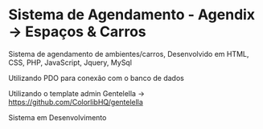 # Sistema de Agendamento - Agendix ->  Espaços & Carros
Sistema de agendamento de ambientes/carros, Desenvolvido em HTML, CSS, PHP, JavaScript, Jquery, MySql

Utilizando PDO para conexão com o banco de dados

Utilizando o template admin Gentelella -> https://github.com/ColorlibHQ/gentelella


Sistema em Desenvolvimento



